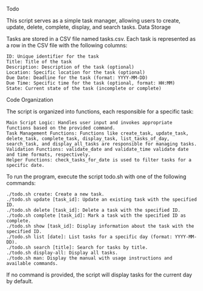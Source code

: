 Todo

This script serves as a simple task manager, allowing users to create, update, delete, complete, display, and search tasks.
Data Storage

Tasks are stored in a CSV file named tasks.csv. Each task is represented as a row in the CSV file with the following columns:

    ID: Unique identifier for the task
    Title: Title of the task
    Description: Description of the task (optional)
    Location: Specific location for the task (optional)
    Due Date: Deadline for the task (format: YYYY-MM-DD)
    Due Time: Specific time for the task (optional, format: HH:MM)
    State: Current state of the task (incomplete or complete)

Code Organization

The script is organized into functions, each responsible for a specific task:

    Main Script Logic: Handles user input and invokes appropriate functions based on the provided command.
    Task Management Functions: Functions like create_task, update_task, delete_task, complete_task, display_task, list_tasks_of_day, search_task, and display_all_tasks are responsible for managing tasks.
    Validation Functions: validate_date and validate_time validate date and time formats, respectively.
    Helper Functions: check_tasks_for_date is used to filter tasks for a specific date.


To run the program, execute the script todo.sh with one of the following commands:

    ./todo.sh create: Create a new task.
    ./todo.sh update [task_id]: Update an existing task with the specified ID.
    ./todo.sh delete [task_id]: Delete a task with the specified ID.
    ./todo.sh complete [task_id]: Mark a task with the specified ID as complete.
    ./todo.sh show [task_id]: Display information about the task with the specified ID.
    ./todo.sh list [date]: List tasks for a specific day (format: YYYY-MM-DD).
    ./todo.sh search [title]: Search for tasks by title.
    ./todo.sh display-all: Display all tasks.
    ./todo.sh man: Display the manual with usage instructions and available commands.

If no command is provided, the script will display tasks for the current day by default.
